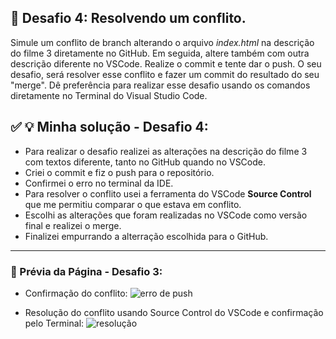 ## :dart: Desafio 4: Resolvendo um conflito.
Simule um conflito de branch alterando o arquivo _index.html_ na descrição do filme 3 diretamente no GitHub. Em seguida, altere também com outra descrição diferente no VSCode. 
Realize o commit e tente dar o push. O seu desafio, será resolver esse conflito e fazer um commit do resultado do seu "merge". Dê preferência para realizar esse desafio usando os comandos diretamente no Terminal do Visual Studio Code.

## :white_check_mark: :bulb: Minha solução - Desafio 4:
* Para realizar o desafio realizei as alterações na descrição do filme 3 com textos diferente, tanto no GitHub quando no VSCode.
* Criei o commit e fiz o push para o repositório.
* Confirmei o erro no terminal da IDE.
* Para resolver o conflito usei a ferramenta do VSCode **Source Control** que me permitiu comparar o que estava em conflito.
* Escolhi as alterações que foram realizadas no VSCode como versão final e realizei o merge.
* Finalizei empurrando a alterração escolhida para o GitHub.
---

### :camera_flash: Prévia da Página - Desafio 3:

* Confirmação do conflito:
![erro de push](https://user-images.githubusercontent.com/74005813/203352266-155fa586-f015-4596-93f7-e213dee85283.jpg)


* Resolução do conflito usando Source Control do VSCode e confirmação pelo Terminal:
![resolução](https://user-images.githubusercontent.com/74005813/203352275-4aa127c9-2e50-4128-8f8f-e15e82bf83db.jpg)